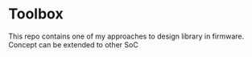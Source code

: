# Toolbox
This repo contains one of my approaches to design library in firmware. Concept can be extended to other SoC  
